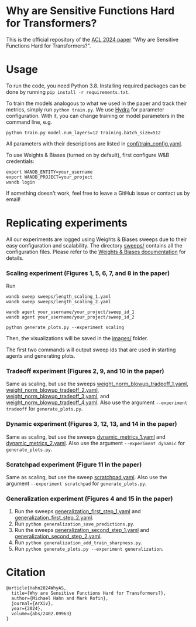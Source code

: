 # Why are Sensitive Functions Hard for Transformers?

This is the official repository of the [ACL 2024 paper](https://arxiv.org/abs/2402.09963) "Why are Sensitive Functions Hard for Transformers?".

# Usage

To run the code, you need Python 3.8. Installing required packages can be done by running `pip install -r requirements.txt`.

To train the models analogous to what we used in the paper and track their metrics, simply run `python train.py`. We use [Hydra](https://hydra.cc/docs/intro/) for parameter configuration. With it, you can change training or model parameters in the command line, e.g.

```
python train.py model.num_layers=12 training.batch_size=512
```

All parameters with their descriptions are listed in [conf/train_config.yaml](conf/train_config.yaml).

To use Weights & Biases (turned on by default), first configure W&B credentials:
```
export WANDB_ENTITY=your_username
export WANDB_PROJECT=your_project
wandb login
```

If something doesn't work, feel free to leave a GitHub issue or contact us by email!

# Replicating experiments

All our experiments are logged using Weights & Biases sweeps due to their easy configuration and scalability. The directory [sweeps/](sweeps/) contains all the configuration files. Please refer to the [Weights & Biases documentation](https://docs.wandb.ai) for details.

### Scaling experiment (Figures 1, 5, 6, 7, and 8 in the paper)
Run
```
wandb sweep sweeps/length_scaling_1.yaml
wandb sweep sweeps/length_scaling_2.yaml

wandb agent your_username/your_project/sweep_id_1
wandb agent your_username/your_project/sweep_id_2

python generate_plots.py --experiment scaling
```

Then, the visualizations will be saved in the [images/](images/) folder.

The first two commands will output sweep ids that are used in starting agents and generating plots.

### Tradeoff experiment (Figures 2, 9, and 10 in the paper)

Same as scaling, but use the sweeps [weight_norm_blowup_tradeoff_1.yaml](sweeps/weight_norm_blowup_tradeoff_1.yaml), [weight_norm_blowup_tradeoff_2.yaml](sweeps/weight_norm_blowup_tradeoff_2.yaml), [weight_norm_blowup_tradeoff_3.yaml](sweeps/weight_norm_blowup_tradeoff_3.yaml), and [weight_norm_blowup_tradeoff_4.yaml](sweeps/weight_norm_blowup_tradeoff_4.yaml). Also use the argument `--experiment tradeoff` for `generate_plots.py`.

### Dynamic experiment (Figures 3, 12, 13, and 14 in the paper)

Same as scaling, but use the sweeps [dynamic_metrics_1.yaml](sweeps/dynamic_metrics_1.yaml) and [dynamic_metrics_2.yaml](sweeps/dynamic_metrics_2.yaml). Also use the argument `--experiment dynamic` for `generate_plots.py`.

### Scratchpad experiment (Figure 11 in the paper)

Same as scaling, but use the sweep [scratchpad.yaml](sweeps/scratchpad.yaml). Also use the argument `--experiment scratchpad` for `generate_plots.py`.

### Generalization experiment (Figures 4 and 15 in the paper)

1. Run the sweeps [generalization_first_step_1.yaml](sweeps/generalization_first_step_1.yaml) and [generalization_first_step_2.yaml](sweeps/generalization_first_step_2.yaml).
2. Run `python generalization_save_predictions.py`.
3. Run the sweeps [generalization_second_step_1.yaml](sweeps/generalization_second_step_1.yaml) and [generalization_second_step_2.yaml](sweeps/generalization_second_step_2.yaml).
4. Run `python generalization_add_train_sharpness.py`.
5. Run `python generate_plots.py --experiment generalization`.

# Citation

```
@article{Hahn2024WhyAS,
  title={Why are Sensitive Functions Hard for Transformers?},
  author={Michael Hahn and Mark Rofin},
  journal={ArXiv},
  year={2024},
  volume={abs/2402.09963}
}
```